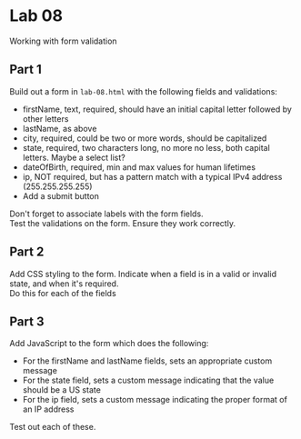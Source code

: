 # Lab 08

Working with form validation

## Part 1

Build out a form in `lab-08.html` with the following fields and validations:

- firstName, text, required, should have an initial capital letter followed by other letters
- lastName, as above
- city, required, could be two or more words, should be capitalized
- state, required, two characters long, no more no less, both capital letters. Maybe a select list?
- dateOfBirth, required, min and max values for human lifetimes
- ip, NOT required, but has a pattern match with a typical IPv4 address (255.255.255.255)
- Add a submit button

Don't forget to associate labels with the form fields.  
Test the validations on the form. Ensure they work correctly.

## Part 2

Add CSS styling to the form. Indicate when a field is in a valid or invalid state, and when it's required.  
Do this for each of the fields

## Part 3

Add JavaScript to the form which does the following:

- For the firstName and lastName fields, sets an appropriate custom message
- For the state field, sets a custom message indicating that the value should be a US state
- For the ip field, sets a custom message indicating the proper format of an IP address

Test out each of these.
